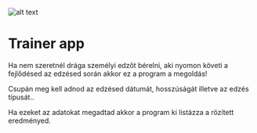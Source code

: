 ![alt text](https://www.hussle.com/blog/wp-content/uploads/2020/12/Gym-structure-1080x675.png)
<h1>Trainer app</h1>
<p>Ha nem szeretnél drága személyi edzőt bérelni, aki nyomon követi a fejlődésed az edzésed során akkor ez a program a megoldás!</p>
<p>Csupán meg kell adnod az edzésed dátumát, hosszúságát illetve az edzés típusát..</p>
<p>Ha ezeket az adatokat megadtad akkor a program ki listázza a rözített eredményed.</p>
